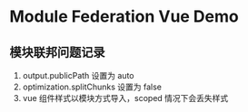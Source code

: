 # Module Federation Vue Demo

## 模块联邦问题记录

1.  output.publicPath 设置为 auto
2.  optimization.splitChunks 设置为 false
3.  vue 组件样式以模块方式导入，scoped 情况下会丢失样式

